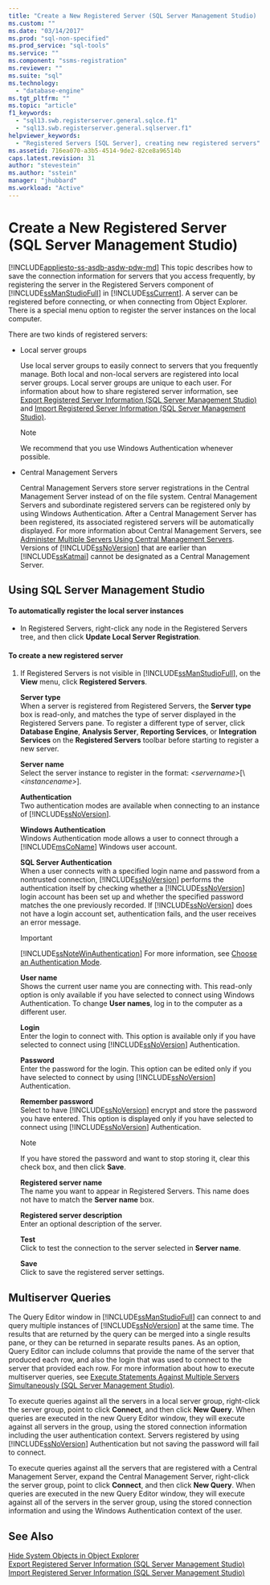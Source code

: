 ```yaml
---
title: "Create a New Registered Server (SQL Server Management Studio) | Microsoft Docs"
ms.custom: ""
ms.date: "03/14/2017"
ms.prod: "sql-non-specified"
ms.prod_service: "sql-tools"
ms.service: ""
ms.component: "ssms-registration"
ms.reviewer: ""
ms.suite: "sql"
ms.technology: 
  - "database-engine"
ms.tgt_pltfrm: ""
ms.topic: "article"
f1_keywords: 
  - "sql13.swb.registerserver.general.sqlce.f1"
  - "sql13.swb.registerserver.general.sqlserver.f1"
helpviewer_keywords: 
  - "Registered Servers [SQL Server], creating new registered servers"
ms.assetid: 716ea070-a3b5-4514-9de2-82ce8a96514b
caps.latest.revision: 31
author: "stevestein"
ms.author: "sstein"
manager: "jhubbard"
ms.workload: "Active"
---
```

# Create a New Registered Server (SQL Server Management Studio)
[!INCLUDE[appliesto-ss-asdb-asdw-pdw-md](../../includes/appliesto-ss-asdb-asdw-pdw-md.md)]
  This topic describes how to save the connection information for servers that you access frequently, by registering the server in the Registered Servers component of [!INCLUDE[ssManStudioFull](../../includes/ssmanstudiofull-md.md)] in [!INCLUDE[ssCurrent](../../includes/sscurrent-md.md)]. A server can be registered before connecting, or when connecting from Object Explorer. There is a special menu option to register the server instances on the local computer.  
  
 There are two kinds of registered servers:  
  
-   Local server groups  
  
     Use local server groups to easily connect to servers that you frequently manage. Both local and non-local servers are registered into local server groups. Local server groups are unique to each user. For information about how to share registered server information, see [Export Registered Server Information &#40;SQL Server Management Studio&#41;](../../tools/sql-server-management-studio/export-registered-server-information-sql-server-management-studio.md) and [Import Registered Server Information &#40;SQL Server Management Studio&#41;](../../tools/sql-server-management-studio/import-registered-server-information-sql-server-management-studio.md).  
  
    > [!NOTE]  
    >  We recommend that you use Windows Authentication whenever possible.  
  
-   Central Management Servers  
  
     Central Management Servers store server registrations in the Central Management Server instead of on the file system. Central Management Servers and subordinate registered servers can be registered only by using Windows Authentication. After a Central Management Server has been registered, its associated registered servers will be automatically displayed. For more information about Central Management Servers, see [Administer Multiple Servers Using Central Management Servers](../../relational-databases/administer-multiple-servers-using-central-management-servers.md). Versions of [!INCLUDE[ssNoVersion](../../includes/ssnoversion-md.md)] that are earlier than [!INCLUDE[ssKatmai](../../includes/sskatmai-md.md)] cannot be designated as a Central Management Server.  
  
##  <a name="SSMSProcedure"></a> Using SQL Server Management Studio  
  
#### To automatically register the local server instances  
  
-   In Registered Servers, right-click any node in the Registered Servers tree, and then click **Update Local Server Registration**.  
  
#### To create a new registered server  
  
1.  If Registered Servers is not visible in [!INCLUDE[ssManStudioFull](../../includes/ssmanstudiofull-md.md)], on the **View** menu, click **Registered Servers**.  
  
     **Server type**  
     When a server is registered from Registered Servers, the **Server type** box is read-only, and matches the type of server displayed in the Registered Servers pane. To register a different type of server, click **Database Engine**, **Analysis Server**, **Reporting Services**, or **Integration Services** on the **Registered Servers** toolbar before starting to register a new server.  
  
     **Server name**  
     Select the server instance to register in the format: *\<servername>*[\\*\<instancename>*].  
  
     **Authentication**  
     Two authentication modes are available when connecting to an instance of [!INCLUDE[ssNoVersion](../../includes/ssnoversion-md.md)].  
  
     **Windows Authentication**  
     Windows Authentication mode allows a user to connect through a [!INCLUDE[msCoName](../../includes/msconame-md.md)] Windows user account.  
  
     **SQL Server Authentication**  
     When a user connects with a specified login name and password from a nontrusted connection, [!INCLUDE[ssNoVersion](../../includes/ssnoversion-md.md)] performs the authentication itself by checking whether a [!INCLUDE[ssNoVersion](../../includes/ssnoversion-md.md)] login account has been set up and whether the specified password matches the one previously recorded. If [!INCLUDE[ssNoVersion](../../includes/ssnoversion-md.md)] does not have a login account set, authentication fails, and the user receives an error message.  
  
    > [!IMPORTANT]  
    >  [!INCLUDE[ssNoteWinAuthentication](../../includes/ssnotewinauthentication-md.md)] For more information, see [Choose an Authentication Mode](../../relational-databases/security/choose-an-authentication-mode.md).  
  
     **User name**  
     Shows the current user name you are connecting with. This read-only option is only available if you have selected to connect using Windows Authentication. To change **User names**, log in to the computer as a different user.  
  
     **Login**  
     Enter the login to connect with. This option is available only if you have selected to connect using [!INCLUDE[ssNoVersion](../../includes/ssnoversion-md.md)] Authentication.  
  
     **Password**  
     Enter the password for the login. This option can be edited only if you have selected to connect by using [!INCLUDE[ssNoVersion](../../includes/ssnoversion-md.md)] Authentication.  
  
     **Remember password**  
     Select to have [!INCLUDE[ssNoVersion](../../includes/ssnoversion-md.md)] encrypt and store the password you have entered. This option is displayed only if you have selected to connect using [!INCLUDE[ssNoVersion](../../includes/ssnoversion-md.md)] Authentication.  
  
    > [!NOTE]  
    >  If you have stored the password and want to stop storing it, clear this check box, and then click **Save**.  
  
     **Registered server name**  
     The name you want to appear in Registered Servers. This name does not have to match the **Server name** box.  
  
     **Registered server description**  
     Enter an optional description of the server.  
  
     **Test**  
     Click to test the connection to the server selected in **Server name**.  
  
     **Save**  
     Click to save the registered server settings.  
  
## Multiserver Queries  
 The Query Editor window in [!INCLUDE[ssManStudioFull](../../includes/ssmanstudiofull-md.md)] can connect to and query multiple instances of [!INCLUDE[ssNoVersion](../../includes/ssnoversion-md.md)] at the same time. The results that are returned by the query can be merged into a single results pane, or they can be returned in separate results panes. As an option, Query Editor can include columns that provide the name of the server that produced each row, and also the login that was used to connect to the server that provided each row. For more information about how to execute multiserver queries, see [Execute Statements Against Multiple Servers Simultaneously &#40;SQL Server Management Studio&#41;](../../tools/sql-server-management-studio/execute-statements-against-multiple-servers-simultaneously.md).  
  
 To execute queries against all the servers in a local server group, right-click the server group, point to click **Connect**, and then click **New Query**. When queries are executed in the new Query Editor window, they will execute against all servers in the group, using the stored connection information including the user authentication context. Servers registered by using [!INCLUDE[ssNoVersion](../../includes/ssnoversion-md.md)] Authentication but not saving the password will fail to connect.  
  
 To execute queries against all the servers that are registered with a Central Management Server, expand the Central Management Server, right-click the server group, point to click **Connect**, and then click **New Query**. When queries are executed in the new Query Editor window, they will execute against all of the servers in the server group, using the stored connection information and using the Windows Authentication context of the user.  
  
## See Also  
 [Hide System Objects in Object Explorer](http://msdn.microsoft.com/library/c01d8804-838c-4f75-b78c-80e41e4fffdc)   
 [Export Registered Server Information &#40;SQL Server Management Studio&#41;](../../tools/sql-server-management-studio/export-registered-server-information-sql-server-management-studio.md)   
 [Import Registered Server Information &#40;SQL Server Management Studio&#41;](../../tools/sql-server-management-studio/import-registered-server-information-sql-server-management-studio.md)  
  
  
